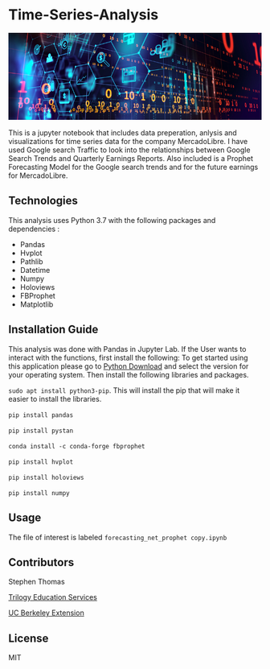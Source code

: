 # Time-Series-Analysis



![fintech_image](Resources/fintech_image_time_series.png)


This is a jupyter notebook that includes data preperation, anlysis and visualizations for time series data for the company MercadoLibre. I have used Google search Traffic to look into the relationships between Google Search Trends and Quarterly Earnings Reports. Also included is a Prophet Forecasting Model for the Google search trends and for the future earnings for MercadoLibre. 


## Technologies

This analysis uses Python 3.7 with the following packages and dependencies  :

-  Pandas
-  Hvplot
-  Pathlib
-  Datetime
-  Numpy
-  Holoviews
-  FBProphet
-  Matplotlib


## Installation Guide

This analysis was done with Pandas in Jupyter Lab. If the User wants to interact with the functions, first install the following:
  To get started using this application please go to [Python Download](https://www.python.org/downloads/) and select the version for your operating system. Then install the following libraries and packages.

``` sudo apt install python3-pip ```. This will install the pip that will make it easier to install the libraries.

``` pip install pandas ```

``` pip install pystan ```

``` conda install -c conda-forge fbprophet ``` 

``` pip install hvplot ```

``` pip install holoviews ```

``` pip install numpy ```


## Usage

The file of interest is labeled  ``` forecasting_net_prophet copy.ipynb ```


## Contributors

Stephen Thomas

[Trilogy Education Services](https://www.trilogyed.com/)

[UC Berkeley Extension ](https://extension.berkeley.edu/)



## License 

MIT

